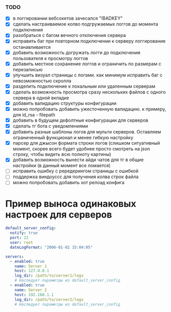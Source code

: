 ### TODO

- [x] в логгировании вебсокетов зачесался "!BADKEY"
- [x] сделать настраиваемое колво подгружаемых логгов до момента подключения
- [x] разобраться с багом вечного отключения сервера
- [x] исправить баг при повторном подключении к серверу логгирование останавливается
- [x] добавить возможность догружать логги до подключения пользователя к просмотру логгов
- [x] добавить местное сохранение логгов и ограничить по размерам с перезаписью
- [x] улучшить визуал страницы с логами. как минимум исправить баг с невозможностью скролла
- [x] разделить подключение к локальным или удаленным серверам
- [x] сделать возможность просмотра сразу нескольких файлов с одного сервера в одной вкладке
- [x] добавить валидацию структуры конфигурации
- [x] можно попробовать добавить ужесточенную валидацию. к примеру, для id_rsa - filepath
- [x] добавить в будущем дефолтные конфигурации для серверов
- [x] сделать тг бота с уведомлениями
- [x] добавить разные шаблоны логов для мульти серверов. Оставляем ограниченный функционал и менее гибкую настройку
- [x] парсер для джысон формата строки логов (слишком ситуативный момент, скорее всего будет удобнее просто смотреть на json строку, чтобы видеть всю полноту картины)
- [x] добавить возможность вынести айди чатов для тг в общие настройки (в данный момент все ломается)
- [ ] исправить ошибку с рередерингом страницы с ошибкой
- [ ] поддержка виндоуссс для получения колва строк файла
- [ ] можно попробовать добавить хот релоад конфига

# Пример выноса одинаковых настроек для серверов

```yaml
default_server_config:
  notify: true
  port: 22
  user: root
  dateLogFormat: "2006-01-02 15:04:05"

servers:
  - enabled: true
    name: Server 1
    host: 127.0.0.1
    log_dir: /path/to/server1/logs
    # Наследует параметры из default_server_config
  - enabled: true
    name: Server 2
    host: 192.168.1.1
    log_dir: /path/to/server2/logs
    # Наследует параметры из default_server_config
```
